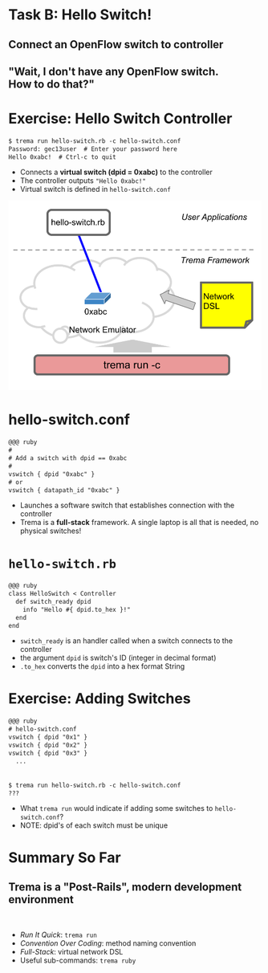 <!SLIDE>
# Task B: Hello Switch! ########################################################
## Connect an OpenFlow switch to controller


<!SLIDE>
## "Wait, I don't have any OpenFlow switch. <br /> How to do that?"


<!SLIDE small>
# Exercise: Hello Switch Controller ############################################

	$ trema run hello-switch.rb -c hello-switch.conf
	Password: gec13user  # Enter your password here
	Hello 0xabc!  # Ctrl-c to quit

* Connects a <b>virtual switch (dpid = 0xabc)</b> to the controller
* The controller outputs `"Hello 0xabc!"`
* Virtual switch is defined in `hello-switch.conf`


<!SLIDE center>
![overview](hello_switch.png)


<!SLIDE small>
# hello-switch.conf ############################################################

	@@@ ruby
	#    
	# Add a switch with dpid == 0xabc
	#    
	vswitch { dpid "0xabc" }
	# or
	vswitch { datapath_id "0xabc" }

* Launches a software switch that establishes connection with the controller
* Trema is a <b>full-stack</b> framework. A single laptop is all that is needed, no physical switches!


<!SLIDE small>
# `hello-switch.rb` ############################################################

	@@@ ruby
	class HelloSwitch < Controller
	  def switch_ready dpid
	    info "Hello #{ dpid.to_hex }!"
	  end
	end

* `switch_ready` is an handler called when a switch connects to the controller
* the argument `dpid` is switch's ID (integer in decimal format)
* `.to_hex` converts the `dpid` into a hex format String


<!SLIDE small>
# Exercise: Adding Switches ####################################################

	@@@ ruby
	# hello-switch.conf
	vswitch { dpid "0x1" }
	vswitch { dpid "0x2" }
	vswitch { dpid "0x3" }
	  ...


	$ trema run hello-switch.rb -c hello-switch.conf
	???

* What `trema run` would indicate if adding some switches to `hello-switch.conf`?
* NOTE: dpid's of each switch must be unique


<!SLIDE small incremental transition=uncover>
# Summary So Far ###############################################################

## Trema is a "Post-Rails", modern development environment

<br />

* <i>Run It Quick</i>: `trema run`
* <i>Convention Over Coding</i>: method naming convention
* <i>Full-Stack</i>: virtual network DSL
* Useful sub-commands: `trema ruby`
